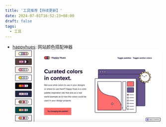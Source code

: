 ```yaml
---
title: '工具推荐【持续更新】'
date: 2024-07-01T16:52:23+08:00
draft: false
tags: 
  - 工具
---
```


* [happyhues](https://www.happyhues.co/): 网站颜色搭配神器
![](/工具推荐/happyhues.png)

